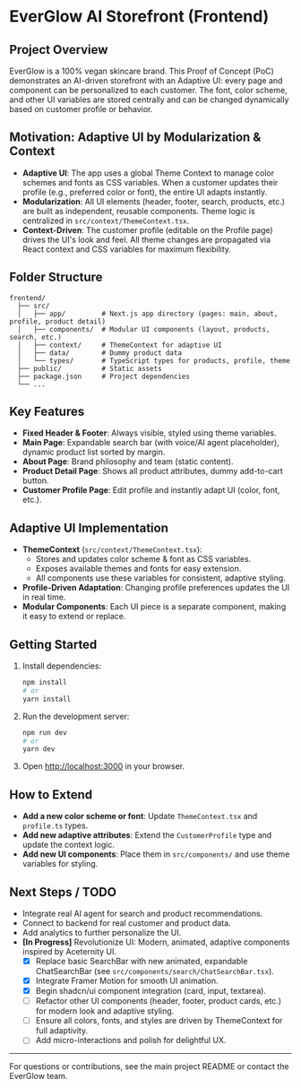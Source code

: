 # EverGlow AI Storefront (Frontend)

## Project Overview
EverGlow is a 100% vegan skincare brand. This Proof of Concept (PoC) demonstrates an AI-driven storefront with an Adaptive UI: every page and component can be personalized to each customer. The font, color scheme, and other UI variables are stored centrally and can be changed dynamically based on customer profile or behavior.

## Motivation: Adaptive UI by Modularization & Context
- **Adaptive UI**: The app uses a global Theme Context to manage color schemes and fonts as CSS variables. When a customer updates their profile (e.g., preferred color or font), the entire UI adapts instantly.
- **Modularization**: All UI elements (header, footer, search, products, etc.) are built as independent, reusable components. Theme logic is centralized in `src/context/ThemeContext.tsx`.
- **Context-Driven**: The customer profile (editable on the Profile page) drives the UI's look and feel. All theme changes are propagated via React context and CSS variables for maximum flexibility.

## Folder Structure
```
frontend/
  ├── src/
  │   ├── app/         # Next.js app directory (pages: main, about, profile, product detail)
  │   ├── components/  # Modular UI components (layout, products, search, etc.)
  │   ├── context/     # ThemeContext for adaptive UI
  │   ├── data/        # Dummy product data
  │   └── types/       # TypeScript types for products, profile, theme
  ├── public/          # Static assets
  ├── package.json     # Project dependencies
  └── ...
```

## Key Features
- **Fixed Header & Footer**: Always visible, styled using theme variables.
- **Main Page**: Expandable search bar (with voice/AI agent placeholder), dynamic product list sorted by margin.
- **About Page**: Brand philosophy and team (static content).
- **Product Detail Page**: Shows all product attributes, dummy add-to-cart button.
- **Customer Profile Page**: Edit profile and instantly adapt UI (color, font, etc.).

## Adaptive UI Implementation
- **ThemeContext** (`src/context/ThemeContext.tsx`):
  - Stores and updates color scheme & font as CSS variables.
  - Exposes available themes and fonts for easy extension.
  - All components use these variables for consistent, adaptive styling.
- **Profile-Driven Adaptation**: Changing profile preferences updates the UI in real time.
- **Modular Components**: Each UI piece is a separate component, making it easy to extend or replace.

## Getting Started
1. Install dependencies:
   ```bash
   npm install
   # or
   yarn install
   ```
2. Run the development server:
   ```bash
   npm run dev
   # or
   yarn dev
   ```
3. Open [http://localhost:3000](http://localhost:3000) in your browser.

## How to Extend
- **Add a new color scheme or font**: Update `ThemeContext.tsx` and `profile.ts` types.
- **Add new adaptive attributes**: Extend the `CustomerProfile` type and update the context logic.
- **Add new UI components**: Place them in `src/components/` and use theme variables for styling.

## Next Steps / TODO
- Integrate real AI agent for search and product recommendations.
- Connect to backend for real customer and product data.
- Add analytics to further personalize the UI.
- **[In Progress]** Revolutionize UI: Modern, animated, adaptive components inspired by Aceternity UI.
  - [x] Replace basic SearchBar with new animated, expandable ChatSearchBar (see `src/components/search/ChatSearchBar.tsx`).
  - [x] Integrate Framer Motion for smooth UI animation.
  - [x] Begin shadcn/ui component integration (card, input, textarea).
  - [ ] Refactor other UI components (header, footer, product cards, etc.) for modern look and adaptive styling.
  - [ ] Ensure all colors, fonts, and styles are driven by ThemeContext for full adaptivity.
  - [ ] Add micro-interactions and polish for delightful UX.

---
For questions or contributions, see the main project README or contact the EverGlow team.
